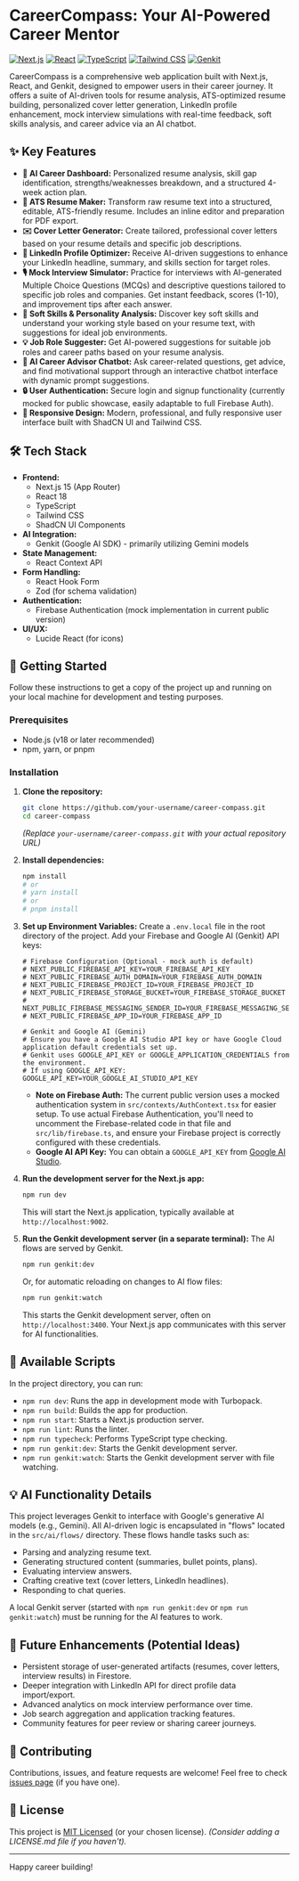 
# CareerCompass: Your AI-Powered Career Mentor

[![Next.js](https://img.shields.io/badge/Next.js-000000?style=for-the-badge&logo=nextdotjs&logoColor=white)](https://nextjs.org/) [![React](https://img.shields.io/badge/React-20232A?style=for-the-badge&logo=react&logoColor=61DAFB)](https://reactjs.org/) [![TypeScript](https://img.shields.io/badge/TypeScript-007ACC?style=for-the-badge&logo=typescript&logoColor=white)](https://www.typescriptlang.org/) [![Tailwind CSS](https://img.shields.io/badge/Tailwind_CSS-38B2AC?style=for-the-badge&logo=tailwind-css&logoColor=white)](https://tailwindcss.com/) [![Genkit](https://img.shields.io/badge/Genkit_(Firebase%20AI)-FFCA28?style=for-the-badge&logo=firebase&logoColor=black)](https://firebase.google.com/docs/genkit)

CareerCompass is a comprehensive web application built with Next.js, React, and Genkit, designed to empower users in their career journey. It offers a suite of AI-driven tools for resume analysis, ATS-optimized resume building, personalized cover letter generation, LinkedIn profile enhancement, mock interview simulations with real-time feedback, soft skills analysis, and career advice via an AI chatbot.

## ✨ Key Features

*   **🧠 AI Career Dashboard:** Personalized resume analysis, skill gap identification, strengths/weaknesses breakdown, and a structured 4-week action plan.
*   **📄 ATS Resume Maker:** Transform raw resume text into a structured, editable, ATS-friendly resume. Includes an inline editor and preparation for PDF export.
*   **✉️ Cover Letter Generator:** Create tailored, professional cover letters based on your resume details and specific job descriptions.
*   **🔗 LinkedIn Profile Optimizer:** Receive AI-driven suggestions to enhance your LinkedIn headline, summary, and skills section for target roles.
*   **🎙️ Mock Interview Simulator:** Practice for interviews with AI-generated Multiple Choice Questions (MCQs) and descriptive questions tailored to specific job roles and companies. Get instant feedback, scores (1-10), and improvement tips after each answer.
*   **🤝 Soft Skills & Personality Analysis:** Discover key soft skills and understand your working style based on your resume text, with suggestions for ideal job environments.
*   **💡 Job Role Suggester:** Get AI-powered suggestions for suitable job roles and career paths based on your resume analysis.
*   **🤖 AI Career Advisor Chatbot:** Ask career-related questions, get advice, and find motivational support through an interactive chatbot interface with dynamic prompt suggestions.
*   **🔒 User Authentication:** Secure login and signup functionality (currently mocked for public showcase, easily adaptable to full Firebase Auth).
*   **📱 Responsive Design:** Modern, professional, and fully responsive user interface built with ShadCN UI and Tailwind CSS.

## 🛠️ Tech Stack

*   **Frontend:**
    *   Next.js 15 (App Router)
    *   React 18
    *   TypeScript
    *   Tailwind CSS
    *   ShadCN UI Components
*   **AI Integration:**
    *   Genkit (Google AI SDK) - primarily utilizing Gemini models
*   **State Management:**
    *   React Context API
*   **Form Handling:**
    *   React Hook Form
    *   Zod (for schema validation)
*   **Authentication:**
    *   Firebase Authentication (mock implementation in current public version)
*   **UI/UX:**
    *   Lucide React (for icons)

## 🚀 Getting Started

Follow these instructions to get a copy of the project up and running on your local machine for development and testing purposes.

### Prerequisites

*   Node.js (v18 or later recommended)
*   npm, yarn, or pnpm

### Installation

1.  **Clone the repository:**
    ```bash
    git clone https://github.com/your-username/career-compass.git
    cd career-compass
    ```
    *(Replace `your-username/career-compass.git` with your actual repository URL)*

2.  **Install dependencies:**
    ```bash
    npm install
    # or
    # yarn install
    # or
    # pnpm install
    ```

3.  **Set up Environment Variables:**
    Create a `.env.local` file in the root directory of the project. Add your Firebase and Google AI (Genkit) API keys:

    ```env
    # Firebase Configuration (Optional - mock auth is default)
    # NEXT_PUBLIC_FIREBASE_API_KEY=YOUR_FIREBASE_API_KEY
    # NEXT_PUBLIC_FIREBASE_AUTH_DOMAIN=YOUR_FIREBASE_AUTH_DOMAIN
    # NEXT_PUBLIC_FIREBASE_PROJECT_ID=YOUR_FIREBASE_PROJECT_ID
    # NEXT_PUBLIC_FIREBASE_STORAGE_BUCKET=YOUR_FIREBASE_STORAGE_BUCKET
    # NEXT_PUBLIC_FIREBASE_MESSAGING_SENDER_ID=YOUR_FIREBASE_MESSAGING_SENDER_ID
    # NEXT_PUBLIC_FIREBASE_APP_ID=YOUR_FIREBASE_APP_ID

    # Genkit and Google AI (Gemini)
    # Ensure you have a Google AI Studio API key or have Google Cloud application default credentials set up.
    # Genkit uses GOOGLE_API_KEY or GOOGLE_APPLICATION_CREDENTIALS from the environment.
    # If using GOOGLE_API_KEY:
    GOOGLE_API_KEY=YOUR_GOOGLE_AI_STUDIO_API_KEY
    ```
    *   **Note on Firebase Auth:** The current public version uses a mocked authentication system in `src/contexts/AuthContext.tsx` for easier setup. To use actual Firebase Authentication, you'll need to uncomment the Firebase-related code in that file and `src/lib/firebase.ts`, and ensure your Firebase project is correctly configured with these credentials.
    *   **Google AI API Key:** You can obtain a `GOOGLE_API_KEY` from [Google AI Studio](https://aistudio.google.com/).

4.  **Run the development server for the Next.js app:**
    ```bash
    npm run dev
    ```
    This will start the Next.js application, typically available at `http://localhost:9002`.

5.  **Run the Genkit development server (in a separate terminal):**
    The AI flows are served by Genkit.
    ```bash
    npm run genkit:dev
    ```
    Or, for automatic reloading on changes to AI flow files:
    ```bash
    npm run genkit:watch
    ```
    This starts the Genkit development server, often on `http://localhost:3400`. Your Next.js app communicates with this server for AI functionalities.

## 📜 Available Scripts

In the project directory, you can run:

*   `npm run dev`: Runs the app in development mode with Turbopack.
*   `npm run build`: Builds the app for production.
*   `npm run start`: Starts a Next.js production server.
*   `npm run lint`: Runs the linter.
*   `npm run typecheck`: Performs TypeScript type checking.
*   `npm run genkit:dev`: Starts the Genkit development server.
*   `npm run genkit:watch`: Starts the Genkit development server with file watching.

## 💡 AI Functionality Details

This project leverages Genkit to interface with Google's generative AI models (e.g., Gemini). All AI-driven logic is encapsulated in "flows" located in the `src/ai/flows/` directory. These flows handle tasks such as:
*   Parsing and analyzing resume text.
*   Generating structured content (summaries, bullet points, plans).
*   Evaluating interview answers.
*   Crafting creative text (cover letters, LinkedIn headlines).
*   Responding to chat queries.

A local Genkit server (started with `npm run genkit:dev` or `npm run genkit:watch`) must be running for the AI features to work.

## 🔮 Future Enhancements (Potential Ideas)

*   Persistent storage of user-generated artifacts (resumes, cover letters, interview results) in Firestore.
*   Deeper integration with LinkedIn API for direct profile data import/export.
*   Advanced analytics on mock interview performance over time.
*   Job search aggregation and application tracking features.
*   Community features for peer review or sharing career journeys.

## 🤝 Contributing

Contributions, issues, and feature requests are welcome! Feel free to check [issues page](https://github.com/your-username/career-compass/issues) (if you have one).

## 📄 License

This project is [MIT Licensed](LICENSE.md) (or your chosen license). *(Consider adding a LICENSE.md file if you haven't).*

---

Happy career building!

